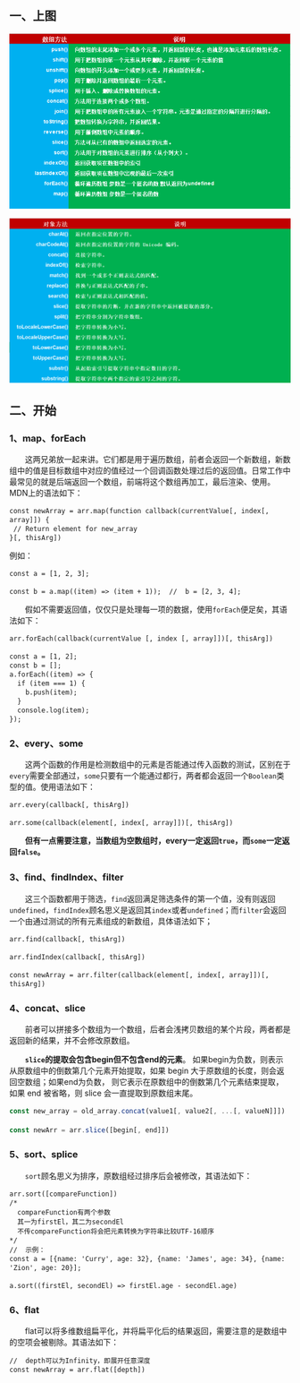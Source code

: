## 一、上图

![array](图片/数组用法-163498115077626.png)

![字符串用法](图片/字符串用法-1625660974499-163498115077727.png)

## 二、开始

### 1、map、forEach

  这两兄弟放一起来讲。它们都是用于遍历数组，前者会返回一个新数组，新数组中的值是目标数组中对应的值经过一个回调函数处理过后的返回值。日常工作中最常见的就是后端返回一个数组，前端将这个数组再加工，最后渲染、使用。MDN上的语法如下：

```
const newArray = arr.map(function callback(currentValue[, index[, array]]) {
 // Return element for new_array
}[, thisArg])
```

例如：

```
const a = [1, 2, 3];

const b = a.map((item) => (item + 1));  //  b = [2, 3, 4];
```

  假如不需要返回值，仅仅只是处理每一项的数据，使用`forEach`便足矣，其语法如下：

```
arr.forEach(callback(currentValue [, index [, array]])[, thisArg])

const a = [1, 2];
const b = [];
a.forEach((item) => {
  if (item === 1) {
    b.push(item);
  }
  console.log(item);
});
```

### 2、every、some

  这两个函数的作用是检测数组中的元素是否能通过传入函数的测试，区别在于`every`需要全部通过，`some`只要有一个能通过都行，两者都会返回一个`Boolean`类型的值。使用语法如下：

```
arr.every(callback[, thisArg])

arr.some(callback(element[, index[, array]])[, thisArg])
```

  **但有一点需要注意，当数组为空数组时，every一定返回`true`，而`some`一定返回`false`。**

### 3、find、findIndex、filter

  这三个函数都用于筛选，`find`返回满足筛选条件的第一个值，没有则返回`undefined`，`findIndex`顾名思义是返回其`index`或者`undefined`；而`filter`会返回一个由通过测试的所有元素组成的新数组，具体语法如下；

```
arr.find(callback[, thisArg])

arr.findIndex(callback[, thisArg])

const newArray = arr.filter(callback(element[, index[, array]])[, thisArg])
```

### 4、concat、slice

  前者可以拼接多个数组为一个数组，后者会浅拷贝数组的某个片段，两者都是返回新的结果，并不会修改原数组。

  **`slice`的提取会包含begin但不包含end的元素**。 
		如果begin为负数，则表示从原数组中的倒数第几个元素开始提取，如果 begin 大于原数组的长度，则会返回空数组；如果end为负数， 则它表示在原数组中的倒数第几个元素结束提取，如果 end 被省略，则 slice 会一直提取到原数组末尾。

```js
const new_array = old_array.concat(value1[, value2[, ...[, valueN]]])

const newArr = arr.slice([begin[, end]])
```

### 5、sort、splice

  `sort`顾名思义为排序，原数组经过排序后会被修改，其语法如下：

```
arr.sort([compareFunction])
/*
  compareFunction有两个参数
  其一为firstEl，其二为secondEl
  不传compareFunction将会把元素转换为字符串比较UTF-16顺序
*/
//  示例：
const a = [{name: 'Curry', age: 32}, {name: 'James', age: 34}, {name: 'Zion', age: 20}];

a.sort((firstEl, secondEl) => firstEl.age - secondEl.age)
```

### 6、flat

  flat可以将多维数组扁平化，并将扁平化后的结果返回，需要注意的是数组中的空项会被剔除。其语法如下：

```
//  depth可以为Infinity，即展开任意深度
const newArray = arr.flat([depth])
```